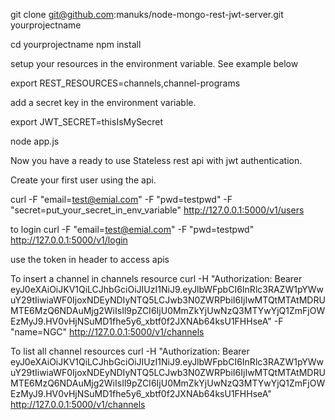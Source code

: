 git clone git@github.com:manuks/node-mongo-rest-jwt-server.git yourprojectname

cd yourprojectname
npm install

setup your resources in the environment variable. See example below

export REST_RESOURCES=channels,channel-programs

add a secret key in the environment variable.

export JWT_SECRET=thisIsMySecret

node app.js

Now you have a ready to use Stateless rest api with jwt authentication.

Create your first user using the api.

curl -F "email=test@emial.com" -F "pwd=testpwd" -F "secret=put_your_secret_in_env_variable" http://127.0.0.1:5000/v1/users

to login
curl -F "email=test@emial.com" -F "pwd=testpwd" http://127.0.0.1:5000/v1/login


use the token in header to access apis

To insert a channel in channels resource 
curl -H "Authorization: Bearer eyJ0eXAiOiJKV1QiLCJhbGciOiJIUzI1NiJ9.eyJlbWFpbCI6InRlc3RAZW1pYWwuY29tIiwiaWF0IjoxNDEyNDIyNTQ5LCJwb3N0ZWRPbiI6IjIwMTQtMTAtMDRUMTE6MzQ6NDAuMjg2WiIsIl9pZCI6IjU0MmZkYjUwNzQ3MTYwYjQ1ZmFjOWEzMyJ9.HV0vHjNSuMD1fhe5y6_xbtf0f2JXNAb64ksU1FHHseA" -F "name=NGC" http://127.0.0.1:5000/v1/channels

To list all channel resources
curl -H "Authorization: Bearer eyJ0eXAiOiJKV1QiLCJhbGciOiJIUzI1NiJ9.eyJlbWFpbCI6InRlc3RAZW1pYWwuY29tIiwiaWF0IjoxNDEyNDIyNTQ5LCJwb3N0ZWRPbiI6IjIwMTQtMTAtMDRUMTE6MzQ6NDAuMjg2WiIsIl9pZCI6IjU0MmZkYjUwNzQ3MTYwYjQ1ZmFjOWEzMyJ9.HV0vHjNSuMD1fhe5y6_xbtf0f2JXNAb64ksU1FHHseA" http://127.0.0.1:5000/v1/channels